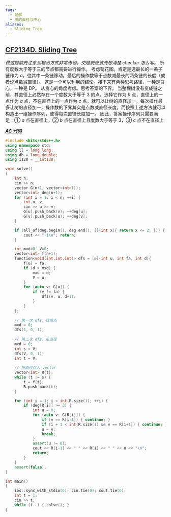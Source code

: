 ```yaml
---
tags:
  - 题解
  - 树的直径与中心
aliases:
  - Sliding Tree
---
```

## [CF2134D. Sliding Tree](https://codeforces.com/contest/2134/problem/D)

*做这题前先注意到输出方式非常奇怪，交题前应该先想清楚 checker 怎么写。*
所有度数大于等于三的节点都需要进行操作。
考虑菊花图。肯定是选最长的一条子链作为 $a$，往其中一条链移动。最后的操作数等于点数减最长的两条链的长度（或者说点数减直径）。
这是一个可以利用的结论。接下来有两种思考路径，一种是贪心，一种是 DP。
从贪心的角度考虑。思考答案的下界。
当整棵树没有变成链之前，其直径上必然存在一个度数大于等于 $3$ 的点，选择它作为 $b$ 点，直径上的一点作为 $a$ 点，不在直径上的一点作为 $c$ 点，就可以让树的直径加一。每次操作最多让树的直径加一，操作数的下界其实是点数减直径长度，而按照上述方法就可以构造出一组操作序列，使得每次直径长度加一。
因此，答案操作序列只需要满足：① $a$ 点在直径上，② $b$ 点在直径上且度数大于等于 $3$，③ $c$ 点不在直径上

[***AC 代码***](https://codeforces.com/contest/2134/submission/335775534)

```cpp
#include <bits/stdc++.h>
using namespace std;
using ll = long long;
using db = long double;
using i128 = __int128;

void solve()
{
    int n;
    cin >> n;
    vector G(n+1, vector<int>());
    vector<int> deg(n+1);
    for (int i = 1; i < n; ++i) {
        int u, v;
        cin >> u >> v;
        G[u].push_back(v); ++deg[u];
        G[v].push_back(u); ++deg[v];
    }

    if (all_of(deg.begin(), deg.end(), [](int x){ return x <= 2; })) {
        cout << "-1\n"; return;
    }

	int mxd=0, V=0;
	vector<int> f(n+1);
	function<void(int,int,int)> dfs = [&](int u, int fa, int d){
	    f[u] = fa;
	    if (d > mxd) {
	        mxd = d;
	        V = u;
	    }
	    for (auto v: G[u]) {
	        if (v != fa) {
	            dfs(v, u, d+1);
	        }
	    }
	};
	
	// 第一次 dfs，找端点
	mxd = 0;
	dfs(1, 0, 1);
	
	// 第二次 dfs，走直径
	mxd = 0;
	int s = V;
	dfs(V, 0, 1);
	int t = V;
	
	// 把直径存入 vector
	vector<int> R{t};
	while (t != s) {
	    t = f[t];
	    R.push_back(t);
	}

    for (int i = 1; i < int(R.size()); ++i) {
        if (deg[R[i]] >= 3) {
            int u = 0;
            for (auto v: G[R[i]]) {
                if (v == R[i-1]) { continue; }
                if (i + 1 < int(R.size()) && v == R[i+1]) { continue; }
                u = v;
                break;
            }
            assert(u != 0);
            cout << R[i-1] << " " << R[i] << " " << u << "\n";
            return;
        }
    }
    assert(false);
}

int main()
{
    ios::sync_with_stdio(0); cin.tie(0); cout.tie(0); 
    int t = 1;
    cin >> t;
    while (t--) { solve(); }
}
```

